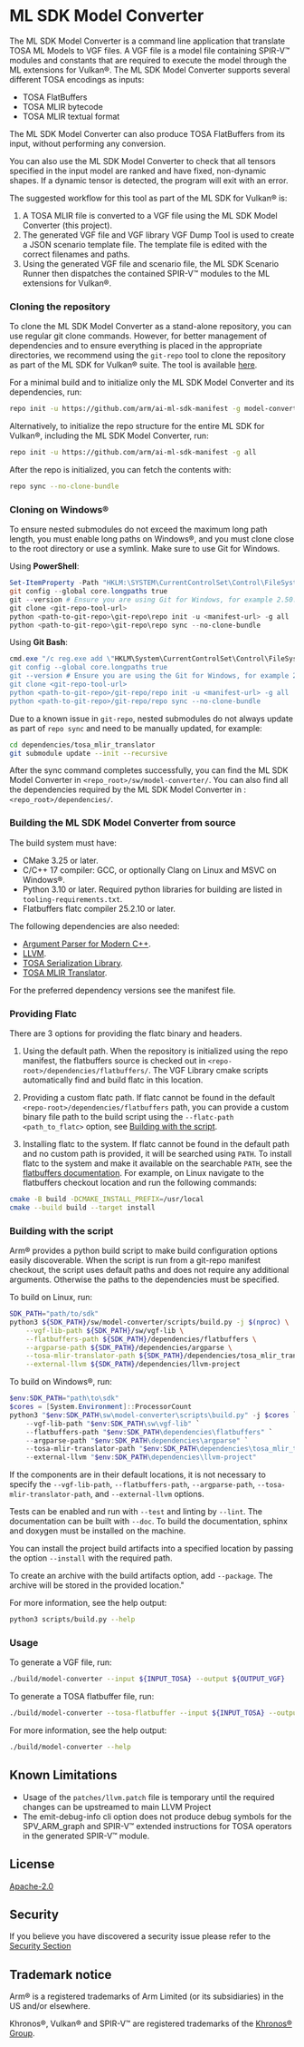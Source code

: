 # ML SDK Model Converter

The ML SDK Model Converter is a command line application that translate TOSA ML
Models to VGF files. A VGF file is a model file containing SPIR-V™ modules and
constants that are required to execute the model through the ML extensions for
Vulkan®. The ML SDK Model Converter supports several different TOSA encodings
as inputs:

- TOSA FlatBuffers
- TOSA MLIR bytecode
- TOSA MLIR textual format

The ML SDK Model Converter can also produce TOSA FlatBuffers from its input,
without performing any conversion.

You can also use the ML SDK Model Converter to check that all tensors specified
in the input model are ranked and have fixed, non-dynamic shapes. If a dynamic
tensor is detected, the program will exit with an error.

The suggested workflow for this tool as part of the ML SDK for Vulkan® is:

1.  A TOSA MLIR file is converted to a VGF file using the ML SDK Model Converter
    (this project).
2.  The generated VGF file and VGF library VGF Dump Tool is used to create a
    JSON scenario template file. The template file is edited with the correct
    filenames and paths.
3.  Using the generated VGF file and scenario file, the ML SDK Scenario Runner
    then dispatches the contained SPIR-V™ modules to the ML extensions for
    Vulkan®.

### Cloning the repository

To clone the ML SDK Model Converter as a stand-alone repository, you can use
regular git clone commands. However, for better management of dependencies and
to ensure everything is placed in the appropriate directories, we recommend
using the `git-repo` tool to clone the repository as part of the ML SDK for
Vulkan® suite. The tool is available
[here](https://gerrit.googlesource.com/git-repo).

For a minimal build and to initialize only the ML SDK Model Converter and its
dependencies, run:

```bash
repo init -u https://github.com/arm/ai-ml-sdk-manifest -g model-converter
```

Alternatively, to initialize the repo structure for the entire ML SDK for
Vulkan®, including the ML SDK Model Converter, run:

```bash
repo init -u https://github.com/arm/ai-ml-sdk-manifest -g all
```

After the repo is initialized, you can fetch the contents with:

```bash
repo sync --no-clone-bundle
```

### Cloning on Windows®

To ensure nested submodules do not exceed the maximum long path length, you must
enable long paths on Windows®, and you must clone close to the root directory
or use a symlink. Make sure to use Git for Windows.

Using **PowerShell**:

```powershell
Set-ItemProperty -Path "HKLM:\SYSTEM\CurrentControlSet\Control\FileSystem" -Name "LongPathsEnabled" -Value 1
git config --global core.longpaths true
git --version # Ensure you are using Git for Windows, for example 2.50.1.windows.1
git clone <git-repo-tool-url>
python <path-to-git-repo>\git-repo\repo init -u <manifest-url> -g all
python <path-to-git-repo>\git-repo\repo sync --no-clone-bundle
```

Using **Git Bash**:

```powershell
cmd.exe "/c reg.exe add \"HKLM\System\CurrentControlSet\Control\FileSystem"" /v LongPathsEnabled /t REG_DWORD /d 1 /f"
git config --global core.longpaths true
git --version # Ensure you are using the Git for Windows, for example 2.50.1.windows.1
git clone <git-repo-tool-url>
python <path-to-git-repo>/git-repo/repo init -u <manifest-url> -g all
python <path-to-git-repo>/git-repo/repo sync --no-clone-bundle
```

Due to a known issue in `git-repo`, nested submodules do not always update as
part of `repo sync` and need to be manually updated, for example:

```bash
cd dependencies/tosa_mlir_translator
git submodule update --init --recursive
```

After the sync command completes successfully, you can find the ML SDK Model
Converter in `<repo_root>/sw/model-converter/`. You can also find all the
dependencies required by the ML SDK Model Converter in
:`<repo_root>/dependencies/`.

### Building the ML SDK Model Converter from source

The build system must have:

- CMake 3.25 or later.
- C/C++ 17 compiler: GCC, or optionally Clang on Linux and MSVC on Windows®.
- Python 3.10 or later. Required python libraries for building are listed in
  `tooling-requirements.txt`.
- Flatbuffers flatc compiler 25.2.10 or later.

The following dependencies are also needed:

- [Argument Parser for Modern C++](https://github.com/p-ranav/argparse).
- [LLVM](https://github.com/llvm/llvm-project).
- [TOSA Serialization Library](https://gitlab.arm.com/tosa/tosa-serialization).
- [TOSA MLIR Translator](https://gitlab.arm.com/tosa/tosa-mlir-translator).

For the preferred dependency versions see the manifest file.

### Providing Flatc

There are 3 options for providing the flatc binary and headers.

1.  Using the default path. When the repository is initialized using the repo
    manifest, the flatbuffers source is checked out in
    `<repo-root>/dependencies/flatbuffers/`. The VGF Library cmake scripts
    automatically find and build flatc in this location.

2.  Providing a custom flatc path. If flatc cannot be found in the default
    `<repo-root>/dependencies/flatbuffers` path, you can provide a custom binary
    file path to the build script using the `--flatc-path <path_to_flatc>`
    option, see [Building with the script](#building-with-the-script).

3.  Installing flatc to the system. If flatc cannot be found in the default path
    and no custom path is provided, it will be searched using `PATH`. To install
    flatc to the system and make it available on the searchable `PATH`, see the
    [flatbuffers documentation](https://flatbuffers.dev/). For example, on Linux
    navigate to the flatbuffers checkout location and run the following
    commands:

```bash
cmake -B build -DCMAKE_INSTALL_PREFIX=/usr/local
cmake --build build --target install
```

### Building with the script

Arm® provides a python build script to make build configuration options easily
discoverable. When the script is run from a git-repo manifest checkout, the
script uses default paths and does not require any additional arguments.
Otherwise the paths to the dependencies must be specified.

To build on Linux, run:

```bash
SDK_PATH="path/to/sdk"
python3 ${SDK_PATH}/sw/model-converter/scripts/build.py -j $(nproc) \
    --vgf-lib-path ${SDK_PATH}/sw/vgf-lib \
    --flatbuffers-path ${SDK_PATH}/dependencies/flatbuffers \
    --argparse-path ${SDK_PATH}/dependencies/argparse \
    --tosa-mlir-translator-path ${SDK_PATH}/dependencies/tosa_mlir_translator \
    --external-llvm ${SDK_PATH}/dependencies/llvm-project
```

To build on Windows®, run:

```powershell
$env:SDK_PATH="path\to\sdk"
$cores = [System.Environment]::ProcessorCount
python3 "$env:SDK_PATH\sw\model-converter\scripts\build.py" -j $cores `
    --vgf-lib-path "$env:SDK_PATH\sw\vgf-lib" `
    --flatbuffers-path "$env:SDK_PATH\dependencies\flatbuffers" `
    --argparse-path "$env:SDK_PATH\dependencies\argparse" `
    --tosa-mlir-translator-path "$env:SDK_PATH\dependencies\tosa_mlir_translator" `
    --external-llvm "$env:SDK_PATH\dependencies\llvm-project"
```

If the components are in their default locations, it is not necessary to specify
the `--vgf-lib-path`, `--flatbuffers-path`, `--argparse-path`,
`--tosa-mlir-translator-path`, and `--external-llvm` options.

Tests can be enabled and run with `--test` and linting by `--lint`. The
documentation can be built with `--doc`. To build the documentation, sphinx and
doxygen must be installed on the machine.

You can install the project build artifacts into a specified location by passing
the option `--install` with the required path.

To create an archive with the build artifacts option, add `--package`. The
archive will be stored in the provided location."

For more information, see the help output:

```bash
python3 scripts/build.py --help
```

### Usage

To generate a VGF file, run:

```bash
./build/model-converter --input ${INPUT_TOSA} --output ${OUTPUT_VGF}
```

To generate a TOSA flatbuffer file, run:

```bash
./build/model-converter --tosa-flatbuffer --input ${INPUT_TOSA} --output ${OUTPUT_TOSA_FB}
```

For more information, see the help output:

```bash
./build/model-converter --help
```

## Known Limitations

- Usage of the `patches/llvm.patch` file is temporary until the required changes
  can be upstreamed to main LLVM Project
- The emit-debug-info cli option does not produce debug symbols for the
  SPV_ARM_graph and SPIR-V™ extended instructions for TOSA operators in the
  generated SPIR-V™ module.

## License

[Apache-2.0](LICENSES/Apache-2.0.txt)

## Security

If you believe you have discovered a security issue please refer to the
[Security Section](SECURITY.md)

## Trademark notice

Arm® is a registered trademarks of Arm Limited (or its subsidiaries) in the US
and/or elsewhere.

Khronos®, Vulkan® and SPIR-V™ are registered trademarks of the
[Khronos® Group](https://www.khronos.org/legal/trademarks).
